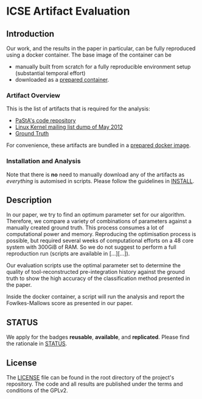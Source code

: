 ICSE Artifact Evaluation
========================

## Introduction

Our work, and the results in the paper in particular, can be fully reproduced
using a docker container. The base image of the container can be
 * manually built from scratch for a fully reproducible environment setup (substantial temporal effort)
 * downloaded as a [prepared container][3].

### Artifact Overview

This is the list of artifacts that is required for the analysis:
 * [PaStA's code repository][1]
 * [Linux Kernel mailing list dump of May 2012][2]
 * [Ground Truth][7]

For convenience, these artifacts are bundled in a [prepared docker image][3].

### Installation and Analysis

Note that there is **no** need to manually download any of the artifacts as
_everything_ is automised in scripts. Please follow the guidelines in
[INSTALL][4].

## Description

In our paper, we try to find an optimum parameter set for our algorithm.
Therefore, we compare a variety of combinations of parameters against a
manually created ground truth. This process consumes a lot of computational
power and memory. Reproducing the optimisation process is possible, but
required several weeks of computational efforts on a 48 core system with 300GiB
of RAM. So we do not suggest to perform a full reproduction run (scripts are
available in [...][...]).

Our evaluation scripts use the optimal parameter set to determine the quality
of tool-reconstructed pre-integration history against the ground truth to show
the high accuracy of the classification method presented in the paper.

Inside the docker container, a script will run the analysis and report the
Fowlkes-Mallows score as presented in our paper.

## STATUS

We apply for the badges **reusable**, **available**, and **replicated**. Please
find the rationale in [STATUS][6].

## License

The [LICENSE][5] file can be found in the root directory of the project's
repository. The code and all results are published under the terms and
conditions of the GPLv2.

[1]: https://github.com/lfd/PaStA
[2]: https://cdn.lfdr.de/PaStA/LKML-2012-05.mbox
[3]: https://cdn.lfdr.de/PaStA/docker-pasta-icse.tar.gz
[4]: INSTALL.md
[5]: https://github.com/lfd/PaStA/blob/master/COPYING
[6]: STATUS.md
[7]: https://github.com/lfd/PaStA-resources/blob/c1ca8502f83539bacf2026bcc6b0109d477f8a23/linux/resources/2012-05-mbox-result.groundtruth
